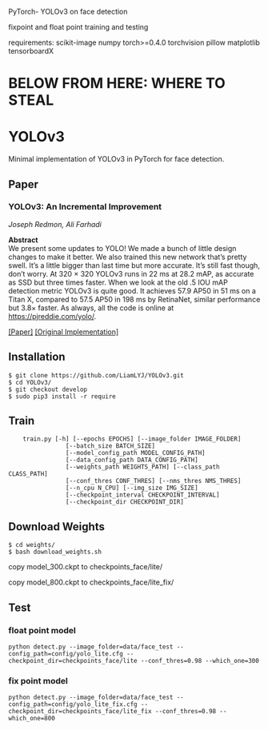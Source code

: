 

PyTorch- YOLOv3 on face detection

fixpoint and float point training and testing

requirements: 
scikit-image
numpy
torch>=0.4.0
torchvision
pillow
matplotlib
tensorboardX

#   BELOW FROM HERE: WHERE TO STEAL

# YOLOv3
Minimal implementation of YOLOv3 in PyTorch for face detection.

## Paper
### YOLOv3: An Incremental Improvement
_Joseph Redmon, Ali Farhadi_ <br>

**Abstract** <br>
We present some updates to YOLO! We made a bunch
of little design changes to make it better. We also trained
this new network that’s pretty swell. It’s a little bigger than
last time but more accurate. It’s still fast though, don’t
worry. At 320 × 320 YOLOv3 runs in 22 ms at 28.2 mAP,
as accurate as SSD but three times faster. When we look
at the old .5 IOU mAP detection metric YOLOv3 is quite
good. It achieves 57.9 AP50 in 51 ms on a Titan X, compared
to 57.5 AP50 in 198 ms by RetinaNet, similar performance
but 3.8× faster. As always, all the code is online at
https://pjreddie.com/yolo/.

[[Paper]](https://pjreddie.com/media/files/papers/YOLOv3.pdf) [[Original Implementation]](https://github.com/pjreddie/darknet)

## Installation
    $ git clone https://github.com/LiamLYJ/YOLOv3.git
    $ cd YOLOv3/
    $ git checkout develop
    $ sudo pip3 install -r require

## Train
```
    train.py [-h] [--epochs EPOCHS] [--image_folder IMAGE_FOLDER]
                [--batch_size BATCH_SIZE]
                [--model_config_path MODEL_CONFIG_PATH]
                [--data_config_path DATA_CONFIG_PATH]
                [--weights_path WEIGHTS_PATH] [--class_path CLASS_PATH]
                [--conf_thres CONF_THRES] [--nms_thres NMS_THRES]
                [--n_cpu N_CPU] [--img_size IMG_SIZE]
                [--checkpoint_interval CHECKPOINT_INTERVAL]
                [--checkpoint_dir CHECKPOINT_DIR]
```
## Download Weights
    $ cd weights/
    $ bash download_weights.sh
copy model_300.ckpt to checkpoints_face/lite/

copy model_800.ckpt to checkpoints_face/lite_fix/

## Test
### float point model
```
python detect.py --image_folder=data/face_test --config_path=config/yolo_lite.cfg --checkpoint_dir=checkpoints_face/lite --conf_thres=0.98 --which_one=300
```
### fix point model
```
python detect.py --image_folder=data/face_test --config_path=config/yolo_lite_fix.cfg --checkpoint_dir=checkpoints_face/lite_fix --conf_thres=0.98 --which_one=800
```
